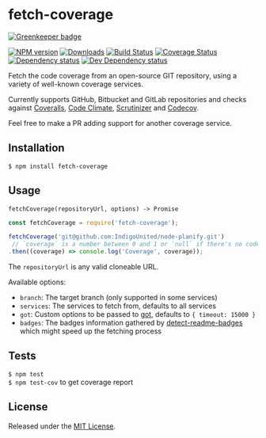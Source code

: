 # fetch-coverage

[![Greenkeeper badge](https://badges.greenkeeper.io/IndigoUnited/node-fetch-coverage.svg)](https://greenkeeper.io/)

[![NPM version][npm-image]][npm-url] [![Downloads][downloads-image]][npm-url] [![Build Status][travis-image]][travis-url] [![Coverage Status][coveralls-image]][coveralls-url] [![Dependency status][david-dm-image]][david-dm-url] [![Dev Dependency status][david-dm-dev-image]][david-dm-dev-url]

[npm-url]:https://npmjs.org/package/fetch-coverage
[downloads-image]:http://img.shields.io/npm/dm/fetch-coverage.svg
[npm-image]:http://img.shields.io/npm/v/fetch-coverage.svg
[travis-url]:https://travis-ci.org/IndigoUnited/node-fetch-coverage
[travis-image]:http://img.shields.io/travis/IndigoUnited/node-fetch-coverage/master.svg
[coveralls-url]:https://coveralls.io/r/IndigoUnited/node-fetch-coverage
[coveralls-image]:https://img.shields.io/coveralls/IndigoUnited/node-fetch-coverage/master.svg
[david-dm-url]:https://david-dm.org/IndigoUnited/node-fetch-coverage
[david-dm-image]:https://img.shields.io/david/IndigoUnited/node-fetch-coverage.svg
[david-dm-dev-url]:https://david-dm.org/IndigoUnited/node-fetch-coverage?type=dev
[david-dm-dev-image]:https://img.shields.io/david/dev/IndigoUnited/node-fetch-coverage.svg

Fetch the code coverage from an open-source GIT repository, using a variety of well-known coverage services.

Currently supports GitHub, Bitbucket and GitLab repositories and checks against [Coveralls](https://coveralls.io/), [Code Climate](https://codeclimate.com/), [Scrutinizer](https://scrutinizer-ci.com/) and [Codecov](https://codecov.io/).

Feel free to make a PR adding support for another coverage service.


## Installation

`$ npm install fetch-coverage`


## Usage

`fetchCoverage(repositoryUrl, options) -> Promise`

```js
const fetchCoverage = require('fetch-coverage');

fetchCoverage('git@github.com:IndigoUnited/node-planify.git')
 // `coverage` is a number between 0 and 1 or `null` if there's no code coverage
.then((coverage) => console.log('Coverage', coverage));
```

The `repositoryUrl` is any valid cloneable URL.

Available options:

- `branch`: The target branch (only supported in some services)
- `services`: The services to fetch from, defaults to all services
- `got`: Custom options to be passed to [got](https://github.com/sindresorhus/got), defaults to `{ timeout: 15000 }`
- `badges`: The badges information gathered by [detect-readme-badges](https://github.com/IndigoUnited/node-detect-readme-badges) which might speed up the  fetching process


## Tests

`$ npm test`   
`$ npm test-cov` to get coverage report


## License

Released under the [MIT License](http://www.opensource.org/licenses/mit-license.php).
